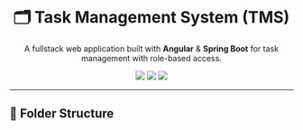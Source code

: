 <!-- Title -->
<h1 align="center">🗂️ Task Management System (TMS)</h1>

<!-- Description -->
<p align="center">
  A fullstack web application built with <strong>Angular</strong> & <strong>Spring Boot</strong> for task management with role-based access.
</p>

<!-- Badges -->
<p align="center">
  <img src="https://img.shields.io/badge/Frontend-Angular-dd0031?style=for-the-badge&logo=angular" />
  <img src="https://img.shields.io/badge/Backend-SpringBoot-6DB33F?style=for-the-badge&logo=springboot" />
  <img src="https://img.shields.io/badge/Database-MySQL-00758F?style=for-the-badge&logo=mysql" />
</p>

---

## 📁 Folder Structure

